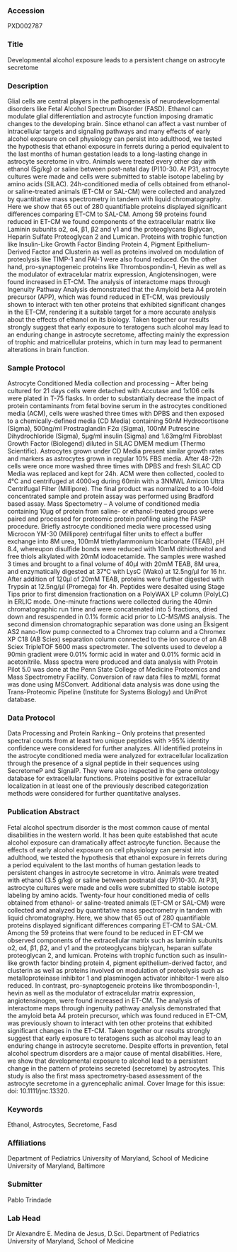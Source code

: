 ### Accession
PXD002787

### Title
Developmental alcohol exposure leads to a persistent change on astrocyte secretome

### Description
Glial cells are central players in the pathogenesis of neurodevelopmental disorders like Fetal Alcohol Spectrum Disorder (FASD). Ethanol can modulate glial differentiation and astrocyte function imposing dramatic changes to the developing brain. Since ethanol can affect a vast number of intracellular targets and signaling pathways and many effects of early alcohol exposure on cell physiology can persist into adulthood, we tested the hypothesis that ethanol exposure in ferrets during a period equivalent to the last months of human gestation leads to a long-lasting change in astrocyte secretome in vitro. Animals were treated every other day with ethanol (5g/kg) or saline between post-natal day (P)10-30. At P31, astrocyte cultures were made and cells were submitted to stable isotope labeling by amino acids (SILAC). 24h-conditioned media of cells obtained from ethanol- or saline-treated animals (ET-CM or SAL-CM) were collected and analyzed by quantitative mass spectrometry in tandem with liquid chromatography. Here we show that 65 out of 280 quantifiable proteins displayed significant differences comparing ET-CM to SAL-CM. Among 59 proteins found reduced in ET-CM we found components of the extracellular matrix like Laminin subunits α2, α4, β1, β2 and γ1 and the proteoglycans Biglycan, Heparin Sulfate Proteoglycan 2 and Lumican. Proteins with trophic function like Insulin-Like Growth Factor Binding Protein 4, Pigment Epithelium-Derived Factor and Clusterin as well as proteins involved on modulation of proteolysis like TIMP-1 and PAI-1 were also found reduced. On the other hand, pro-synaptogeneic proteins like Thrombospondin-1, Hevin as well as the modulator of extracelular matrix expression, Angiotensinogen, were found increased in ET-CM. The analysis of interactome maps through Ingenuity Pathway Analysis demonstrated that the Amyloid beta A4 protein precursor (APP), which was found reduced in ET-CM, was previously shown to interact with ten other proteins that exhibited significant changes in the ET-CM, rendering it a suitable target for a more accurate analysis about the effects of ethanol on its biology. Taken together our results strongly suggest that early exposure to teratogens such alcohol may lead to an enduring change in astrocyte secretome, affecting mainly the expression of trophic and matricellular proteins, which in turn may lead to permanent alterations in brain function.

### Sample Protocol
Astrocyte Conditioned Media collection and processing – After being cultured for 21 days cells were detached with Accutase and 1x106 cells were plated in T-75 flasks. In order to substantially decrease the impact of protein contaminants from fetal bovine serum in the astrocytes conditioned media (ACM), cells were washed three times with DPBS and then exposed to a chemically-defined media (CD Media) containing 50nM Hydrocortisone (Sigma), 500ng/ml Prostraglandin F2α (Sigma), 100nM Putrescine Dihydrochloride (Sigma), 5µg/ml insulin (Sigma) and 1.63mg/ml Fibroblast Growth Factor (Biolegend) diluted in SILAC DMEM medium (Thermo Scientific). Astrocytes grown under CD Media present similar growth rates and markers as astrocytes grown in regular 10% FBS media. After 48-72h cells were once more washed three times with DPBS and fresh SILAC CD Media was replaced and kept for 24h. ACM were then collected, cooled to 4°C and centrifuged at 4000×g during 60min with a 3NMWL Amicon Ultra Centrifugal Filter (Millipore). The final product was normalized to a 10-fold concentrated sample and protein assay was performed using Bradford based assay.   Mass Spectometry – A volume of conditioned media containing 10μg of protein from saline- or ethanol-treated groups were paired and processed for proteomic protein profiling using the FASP procedure. Briefly astrocyte conditioned media were processed using Microcon YM-30 (Millipore) centrifugal filter units to effect a buffer exchange into 8M urea, 100mM triethylammonium bicarbonate (TEAB), pH 8.4, whereupon disulfide bonds were reduced with 10mM dithiothreitol and free thiols alkylated with 20mM iodoacetamide. The samples were washed 3 times and brought to a final volume of 40µl with 20mM TEAB, 8M urea, and enzymatically digested at 37°C with LysC (Wako) at 12.5ng/µl for 16 hr. After addition of 120µl of 20mM TEAB, proteins were further digested with Trypsin at 12.5ng/µl (Promega) for 4h.  Peptides were desalted using Stage Tips prior to first dimension fractionation on a PolyWAX LP column (PolyLC) in ERLIC mode. One-minute fractions were collected during the 40min chromatographic run time and were concatenated into 5 fractions, dried down and resuspended in 0.1% formic acid prior to LC-MS/MS analysis.  The second dimension chromatographic separation was done using an Eksigent AS2 nano-flow pump connected to a Chromex trap column and a Chromex XP C18 (AB Sciex) separation column connected to the ion source of an AB Sciex TripleTOF 5600 mass spectrometer. The solvents used to develop a 90min gradient were 0.01% formic acid in water and 0.01% formic acid in acetonitrile. Mass spectra were produced and data analysis with Protein Pilot 5.0 was done at the Penn State College of Medicine Proteomics and Mass Spectrometry Facility. Conversion of raw data files to mzML format was done using MSConvert. Additional data analysis was done using the Trans-Proteomic Pipeline (Institute for Systems Biology) and UniProt database.

### Data Protocol
Data Processing and Protein Ranking – Only proteins that presented spectral counts from at least two unique peptides with >95% identity confidence were considered for further analyzes. All identified proteins in the astrocyte conditioned media were analyzed for extracellular localization through the presence of a signal peptide in their sequences using SecretomeP and SignalP. They were also inspected in the gene ontology database for extracellular functions. Proteins positive for extracellular localization in at least one of the previously described categorization methods were considered for further quantitative analyses.

### Publication Abstract
Fetal alcohol spectrum disorder is the most common cause of mental disabilities in the western world. It has been quite established that acute alcohol exposure can dramatically affect astrocyte function. Because the effects of early alcohol exposure on cell physiology can persist into adulthood, we tested the hypothesis that ethanol exposure in ferrets during a period equivalent to the last months of human gestation leads to persistent changes in astrocyte secretome in&#xa0;vitro. Animals were treated with ethanol (3.5&#xa0;g/kg) or saline between postnatal day (P)10-30. At P31, astrocyte cultures were made and cells were submitted to stable isotope labeling by amino acids. Twenty-four hour conditioned media of cells obtained from ethanol- or saline-treated animals (ET-CM or SAL-CM) were collected and analyzed by quantitative mass spectrometry in tandem with liquid chromatography. Here, we show that 65 out of 280 quantifiable proteins displayed significant differences comparing ET-CM to SAL-CM. Among the 59 proteins that were found to be reduced in ET-CM we observed components of the extracellular matrix such as laminin subunits &#x3b1;2, &#x3b1;4, &#x3b2;1, &#x3b2;2, and &#x3b3;1 and the proteoglycans biglycan, heparan sulfate proteoglycan 2, and lumican. Proteins with trophic function such as insulin-like growth factor binding protein 4, pigment epithelium-derived factor, and clusterin as well as proteins involved on modulation of proteolysis such as metalloproteinase inhibitor 1 and plasminogen activator inhibitor-1 were also reduced. In contrast, pro-synaptogeneic proteins like thrombospondin-1, hevin as well as the modulator of extracelular matrix expression, angiotensinogen, were found increased in ET-CM. The analysis of interactome maps through ingenuity pathway analysis demonstrated that the amyloid beta A4 protein precursor, which was found reduced in ET-CM, was previously shown to interact with ten other proteins that exhibited significant changes in the ET-CM. Taken together our results strongly suggest that early exposure to teratogens such as alcohol may lead to an enduring change in astrocyte secretome. Despite efforts in prevention, fetal alcohol spectrum disorders are a major cause of mental disabilities. Here, we show that developmental exposure to alcohol lead to a persistent change in the pattern of proteins secreted (secretome) by astrocytes. This study is also the first mass spectrometry-based assessment of the astrocyte secretome in a gyrencephalic animal. Cover Image for this issue: doi: 10.1111/jnc.13320.

### Keywords
Ethanol, Astrocytes, Secretome, Fasd

### Affiliations
Department of Pediatrics University of Maryland, School of Medicine
University of Maryland, Baltimore

### Submitter
Pablo Trindade

### Lab Head
Dr Alexandre E. Medina de Jesus, D.Sci.
Department of Pediatrics University of Maryland, School of Medicine


